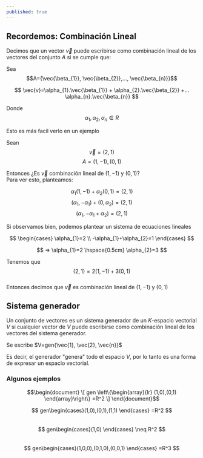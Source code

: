```yaml
---
published: true
---
```

## Recordemos: Combinación Lineal

Decimos que un vector $\vec{v}$ puede escribirse como combinación lineal de los vectores del conjunto $A$ si se cumple que:

Sea $$A={\vec{\beta_{1}}, \vec{\beta_{2}},..., \vec{\beta_{n}}}$$

$$ \vec{v}=\alpha_{1}.\vec{\beta_{1}} + \alpha_{2}.\vec{\beta_{2}} +... \alpha_{n}.\vec{\beta_{n}} $$

Donde $$ \alpha_{1}, \alpha_{2}, \alpha_{n} \in R $$

Esto es más facil verlo en un ejemplo

Sean $$ \vec{v}=(2,1) $$
$$ A={(1,-1), (0,1)} $$

Entonces ¿Es $\vec{v}$ combinación lineal de $(1,-1)$ y $(0,1)$?  
Para ver esto, planteamos:

$$ \alpha_{1}(1,-1) + \alpha_{2}(0,1)=(2,1) $$
$$ (\alpha_{1}, -\alpha_{1}) + (0, \alpha_{2})=(2,1) $$
$$ (\alpha_{1}, -\alpha_{1}+\alpha_{2})=(2,1) $$

Si observamos bien, podemos plantear un sistema de ecuaciones lineales

$$ \begin{cases} \alpha_{1}=2 \\ -\alpha_{1}+\alpha_{2}=1 \end{cases} $$

$$ => \alpha_{1}=2 \hspace{0.5cm} \alpha_{2}=3 $$

Tenemos que $$(2,1)=2(1,-1)+3(0,1)$$  
Entonces decimos que $\vec{v}$ es combinación lineal de $(1,-1)$ y $(0,1)$

## Sistema generador

Un conjunto de vectores es un sistema generador de un $K$-espacio vectorial $V$ si cualquier vector de $V$ puede escribirse como combinación lineal de los vectores del sistema generador.

Se escribe $V=gen{\vec{1}, \vec{2}, \vec{n}}$

Es decir, el generador "genera" todo el espacio $V$, por lo tanto es una forma de expresar un espacio vectorial.

### Algunos ejemplos

$$\begin{document}
  \[
    gen \left\{\begin{array}{lr}
        (1,0),(0,1)
        \end{array}\right\} =R^2
  \]
\end{document}$$  

$$ gen\begin{cases}(1,0),(0,1),(1,1) \end{cases} =R^2 $$  
$$ gen\begin{cases}(1,0) \end{cases} \neq R^2 $$  
$$ gen\begin{cases}(1,0,0),(0,1,0),(0,0,1) \end{cases} =R^3 $$  
